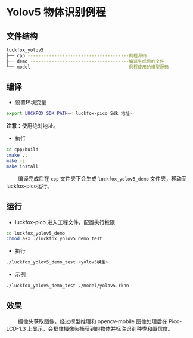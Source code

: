 # Yolov5 物体识别例程

## 文件结构

```bash
luckfox_yolov5
├── cpp --------------------------------------例程源码
├── demo -------------------------------------编译生成后的文件
└── model ------------------------------------例程使用的模型源码
```

## 编译

+ 设置环境变量

```bash
export LUCKFOX_SDK_PATH=< luckfox-pico Sdk 地址>
```

**注意**：使用绝对地址。

+ 执行

```bash
cd cpp/build
cmake ..
make -j
make install
```

        编译完成后在 `cpp` 文件夹下会生成 `luckfox_yolov5_demo` 文件夹，移动至 luckfox-pico运行。

## 运行

+ luckfox-pico 进入工程文件，配置执行权限

```bash
cd luckfox_yolov5_demo
chmod a+x ./luckfox_yolov5_demo_test
```

+ 执行

```bash
./luckfox_yolov5_demo_test <yolov5模型> 
```

+ 示例

```bash
./luckfox_yolov5_demo_test ./model/yolov5.rknn
```

## 效果

        摄像头获取图像，经过模型推理和 opencv-mobile 图像处理后在 Pico-LCD-1.3 上显示，会框住摄像头捕获到的物体并标注识别种类和置信度。
